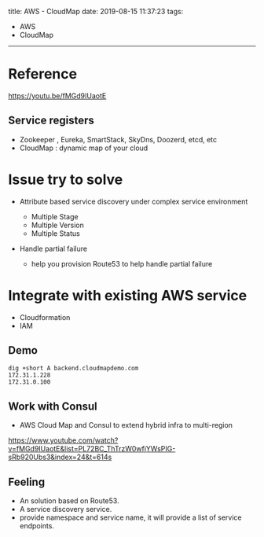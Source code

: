 title: AWS - CloudMap
date: 2019-08-15 11:37:23
tags:
- AWS
- CloudMap
---

# Reference

>
https://youtu.be/fMGd9IUaotE


## Service registers

* Zookeeper , Eureka, SmartStack, SkyDns, Doozerd, etcd, etc
* CloudMap : dynamic map of your cloud

# Issue try to solve

* Attribute based service discovery under complex service environment

  * Multiple Stage
  * Multiple Version
  * Multiple Status

* Handle partial failure
  * help you provision Route53 to help handle partial failure

# Integrate with existing AWS service

* Cloudformation
* IAM

## Demo


```
dig +short A backend.cloudmapdemo.com
172.31.1.228
172.31.0.100
```

## Work with Consul

* AWS Cloud Map and Consul to extend hybrid infra to multi-region

>
https://www.youtube.com/watch?v=fMGd9IUaotE&list=PL72BC_ThTrzW0wfjYWsPIG-sRb920Ubs3&index=24&t=614s



## Feeling

* An solution based on Route53.
* A service discovery service.
* provide namespace and service name, it will provide a list of service endpoints.
